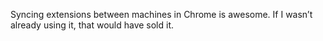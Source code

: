 <!--
id: 3049100836
link: http://kevinisom.info/post/3049100836/syncing-extensions-between-machines-in-chrome-is
slug: syncing-extensions-between-machines-in-chrome-is
date: Wed Feb 02 2011 04:30:00 GMT+1300 (NZDT)
raw: {"blog_name":"kevinisom","id":3049100836,"post_url":"http://kevinisom.info/post/3049100836/syncing-extensions-between-machines-in-chrome-is","slug":"syncing-extensions-between-machines-in-chrome-is","type":"text","date":"2011-02-01 15:30:00 GMT","timestamp":1296574200,"state":"published","format":"html","reblog_key":"qx1pMg3I","tags":[],"short_url":"http://tmblr.co/Zw68Yy2rlPOa","highlighted":[],"feed_item":"http://twitter.com/kev_nz/statuses/32187881120333825","from_feed_id":"650289","note_count":0,"title":null,"body":"<p>Syncing extensions between machines in Chrome is awesome. If I wasn&#8217;t already using it, that would have sold it.</p>"}
publish: 2011-02-02
tags: 
title: null
-->


Syncing extensions between machines in Chrome is awesome. If I wasn’t
already using it, that would have sold it.


